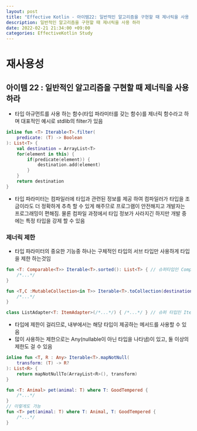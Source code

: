 ```yaml
---
layout: post
title: "Effective Kotlin - 아이템22: 일반적인 알고리즘을 구현할 때 제너릭을 사용 하라"
description: 일반적인 알고리즘을 구현할 때 제너릭을 사용 하라
date: 2022-02-21 21:34:00 +09:00
categories: EffectiveKotlin Study
---
```



# 재사용성

## 아이템 22 : 일반적인 알고리즘을 구현할 때 제너릭을 사용 하라
- 타입 아규먼트를 사용 하는 함수(타입 파라미터를 갖는 함수)를 제너릭 함수라고 하며 대표적인 예시로 stdlib의 filter가 있음

```kotlin
inline fun <T> Iterable<T>.filter(
    predicate: (T) -> Boolean
): List<T> {
    val destination = ArrayList<T>
    for(element in this) {
        if(predicate(element)) {
            destination.add(element)
        }
    }
    return destination
}
```

- 타입 파라미터는 컴파일러에 타입과 관련된 정보를 제공 하여 컴파일러가 타입을 조금이라도 더 정확하게 추측 할 수 있게 해주므로 프로그램이 안전해지고 개발자는 프로그래밍이 편해짐. 물론 컴파일 과정에서 타입 정보가 사라지긴 하지만 개발 중에는 특정 타입을 강제 할 수 있음

### 제너릭 제한
- 타입 파라미터의 중요한 기능중 하나는 구체적인 타입의 서브 타입만 사용하게 타입을 제한 하는것임

```kotlin
fun <T: Comparable<T>> Iterable<T>.sorted(): List<T> { // 슈퍼타입인 Comparable을 지정해서 제한
    /*...*/
}

fun <T,C :MutableCollection<in T>> Iterable<T>.toCollection(destination: C):C { // 슈퍼 타입인 MutableCollection을 지정해서 제한
    /*...*/
}

class ListAdapter<T: ItemAdapter>(/*...*/) { /*...*/ } // 슈퍼 타입인 ItemAdapter를 지정해서 제한
```

- 타입에 제한이 걸리므로, 내부에서는 해당 타입이 제공하는 메서드를 사용할 수 있음
- 많이 사용하는 제한으로는 Any(nullable이 아닌 타입을 나타냄)이 있고, 둘 이상의 제한도 걸 수 있음

```kotlin
inline fun <T, R : Any> Iterable<T>.mapNotNull(
    transform: (T) -> R?
): List<R> {
    return mapNotNullTo(ArrayList<R>(), transform)
}

fun <T: Animal> pet(animal: T) where T: GoodTempered {
    /*...*/
}
// 이렇게도 가능
fun <T> pet(animal: T) where T: Animal, T: GoodTempered {
    /*...*/
}
```



